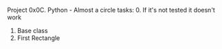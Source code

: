 Project 0x0C. Python - Almost a circle tasks:
0. If it's not tested it doesn't work
1. Base class
2. First Rectangle
